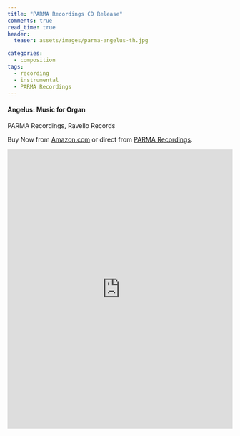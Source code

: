 ```yaml
---
title: "PARMA Recordings CD Release"
comments: true
read_time: true
header:
  teaser: assets/images/parma-angelus-th.jpg

categories:
  - composition
tags:
  - recording
  - instrumental
  - PARMA Recordings
---
```


#### Angelus: Music for Organ
PARMA Recordings, Ravello Records

Buy Now from [Amazon.com][amazon-angelus] or direct from [PARMA Recordings][parma-angelus].

[amazon-angelus]: https://www.amazon.com/Nagy-Angelus-Zvonimir/dp/B07B6JFL7S/ref=sr_1_1?ie=UTF8&qid=1530543224&sr=8-1&keywords=nagy+angelus&dpID=51TILE5mwLL&preST=_SY300_QL70_&dpSrc=srch
[parma-angelus]: http://www.ravellorecords.com/catalog/rr7987/index.html

<iframe src="https://open.spotify.com/embed/album/4REOkeHnGfK7xSAc5c0nUy" width="100%" height="625" frameborder="0" allowtransparency="true"></iframe>
